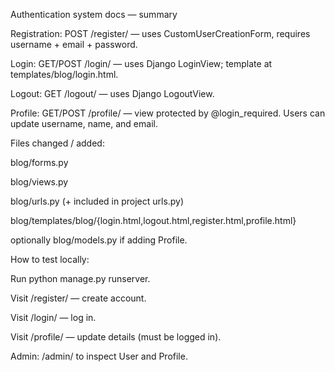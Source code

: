 Authentication system docs — summary

Registration: POST /register/ — uses CustomUserCreationForm, requires username + email + password.

Login: GET/POST /login/ — uses Django LoginView; template at templates/blog/login.html.

Logout: GET /logout/ — uses Django LogoutView.

Profile: GET/POST /profile/ — view protected by @login_required. Users can update username, name, and email.

Files changed / added:

blog/forms.py

blog/views.py

blog/urls.py (+ included in project urls.py)

blog/templates/blog/{login.html,logout.html,register.html,profile.html}

optionally blog/models.py if adding Profile.

How to test locally:

Run python manage.py runserver.

Visit /register/ — create account.

Visit /login/ — log in.

Visit /profile/ — update details (must be logged in).

Admin: /admin/ to inspect User and Profile.